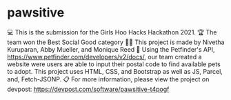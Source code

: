 # pawsitive

💻 This is the submission for the Girls Hoo Hacks Hackathon 2021. 
🏆 The team won the Best Social Good category
👩‍💻 This project is made by Nivetha Kuruparan, Abby Mueller, and Monique Reed
📄 Using the Petfinder's API, https://www.petfinder.com/developers/v2/docs/, our team created a website were users 
   are able to input their postal code to find available pets to adopt. This project uses HTML, CSS, and Bootstrap
   as well as JS, Parcel, and, Fetch-JSONP. 
📋 For more information, please view the project on devpost: https://devpost.com/software/pawsitive-t4pogf 
